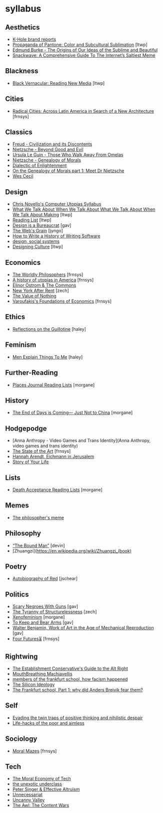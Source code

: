 # syllabus

## Aesthetics
- [K-Hole brand reports](http://khole.net/)
- [Propaganda of Pantone: Color and Subcultural Sublimation](http://www.lokidesign.net/journal/2016/2/22/the-propaganda-of-pantone-colour-and-subcultural-sublimation) [ltwp]
- [Edmund Burke - The Origins of Our Ideas of the Sublime and Beautiful](https://blogs.warwick.ac.uk/files/rvpsupperclub/burke_sublime_and_the_beautiful.pdf)
- [Snackwave: A Comprehensive Guide To The Internet’s Saltiest Meme](https://thehairpin.com/snackwave-a-comprehensive-guide-to-the-internets-saltiest-meme-fa9db7dffb6e#.659v2kc8u)

## Blackness
- [Black Vernacular: Reading New Media](http://martinesyms.com/black-vernacular-reading-new-media/) [ltwp]

## Cities
- [Radical Cities: Across Latin America in Search of a New Architecture](https://www.versobooks.com/books/2011-radical-cities) [frnsys]

## Classics
- [Freud - Civilization and its Discontents](http://72.52.202.216/~fenderse/freud_civilization_and_its_discontents.pdf)
- [Nietzsche - Beyond Good and Evil](http://catdir.loc.gov/catdir/samples/cam031/2001035672.pdf)
- [Ursula Le Guin - Those Who Walk Away From Omelas](http://engl210-deykute.wikispaces.umb.edu/file/view/omelas.pdf)
- [Nietzsche - Genealogy of Morals](http://www.google.com/url?sa=t&rct=j&q=&esrc=s&source=web&cd=1&ved=0ahUKEwjGvbLMnPPNAhVIeCYKHRpeCqgQFggeMAA&url=http%3A%2F%2Fwww.inp.uw.edu.pl%2Fmdsie%2FPolitical_Thought%2FGeneologyofMorals.pdf&usg=AFQjCNGPPnJ_dx1lb6VHcQiEuIys9GFepQ)
- [Dialectic of Enlightenment](https://frankfurtschool.wordpress.com/2008/02/28/summary-dialectic-of-enlightenment/)
- [On the Genealogy of Morals part 1: Meet Dr Nietzsche](https://www.theguardian.com/commentisfree/2008/oct/27/religion-atheism)
- [Wes Cecil](https://www.youtube.com/channel/UC9ff15w4ufviWfv9UfIuByA/videos)

## Design
- [Chris Novello's Computer Utopias Syllabus](http://chrisnovello.com/teaching/risd/computer-utopias/)
- [What We Talk About When We Talk About What We Talk About When We Talk About Making](http://quietbabylon.com/2014/what-we-talk-about-when-we-talk-about-what-we-talk-about-when-we-talk-about-making/) [ltwp]
- [Reading List](http://readinglist.info/) [ltwp]
- [Design is a Bureaucrat](http://thenewinquiry.com/essays/design-is-a-bureaucrat/) [gav]
- [The Web's Grain](http://www.frankchimero.com/writing/the-webs-grain/) [jyngo]
- [How to Write a History of Writing Software](http://www.theatlantic.com/technology/archive/2016/06/how-to-write-a-history-of-writing-software/489173/)
- [design, social systems](https://s3.amazonaws.com/arena-attachments/644316/6239b04c39351f8c713d4b168762f7aa.pdf)
- [Designing Culture](https://www.jacobinmag.com/2012/08/designing-culture/) [ltwp]

## Economics
- [The Worldly Philosophers](http://www.goodreads.com/book/show/82120.The_Worldly_Philosophers) [frnsys]
- [A history of utopias in America](https://blog.longreads.com/2016/02/25/when-the-messiah-came-to-america-she-was-a-woman/) [frnsys]
- [Elinor Ostrom & The Commons](https://en.wikipedia.org/wiki/Elinor_Ostrom)
- [New York After Rent](https://toe.prx.org/2015/04/new-york-after-rent-i-of-iii/) [zech]
- [The Value of Nothing](https://www.amazon.com/dp/B0032BW5D4/ref=dp-kindle-redirect?_encoding=UTF8&btkr=1)
- [Varoufakis's Foundations of Economics](https://yanisvaroufakis.eu/books/foundations-of-economics-a-beginners-companion/) [frnsys]

## Ethics
- [Reflections on the Guillotine](http://www.deakinphilosophicalsociety.com/texts/camus/reflections.pdf) [haley]

## Feminism
- [Men Explain Things To Me](https://www.goodreads.com/book/show/18528190-men-explain-things-to-me) [haley]

## Further-Reading
- [Places Journal Reading Lists](https://placesjournal.org/reading-lists/) [morgane]

## History
- [The End of Days is Coming— Just Not to China](https://foreignpolicy.com/2016/07/29/the-end-of-days-is-coming-just-not-to-china-apocalyptic-fiction-movies/) [morgane]

## Hodgepodge
- [Anna Anthropy - Video Games and Trans Identity](Anna Anthropy, video games and trans identity)
- [The State of the Art](http://library.uniteddiversity.coop/More_Books_and_Reports/The_Culture_Novels-Iain_M_Bainks-Anarchist_Science_Fiction/iain%20m%20banks%20-%201989%20-%20the%20state%20of%20the%20art/Iain%20M.%20Banks%20-%20The%20State%20of%20the%20Art%20v1.html) [frnsys]
- [Hannah Arendt, Eichmann in Jerusalem](http://www.newyorker.com/magazine/1963/02/16/eichmann-in-jerusalem-i)
- [Story of Your Life](https://mathisgasser.files.wordpress.com/2014/12/ted-chiang_story-of-your-life_2000.pdf)

## Lists
- [Death Acceptance Reading Lists](http://www.orderofthegooddeath.com/last-death-book-reading-list) [morgane]

## Memes
- [The philosopher's meme](https://thephilosophersmeme.com/)

## Philosophy
- [“The Bound Man”](https://dl.dropboxusercontent.com/u/49408763/reads/the_bound_man.pdf) [devin]
- [Zhuangzi](https://en.wikipedia.org/wiki/Zhuangzi_(book)

## Poetry
- [Autobiography of Red](https://www.amazon.com/Autobiography-Red-Anne-Carson/dp/037570129X) [jschear]

## Politics
- [Scary Negroes With Guns](http://thenewinquiry.com/essays/scary-negroes-with-guns/) [gav]
- [The Tyranny of Structurelessness](http://www.jofreeman.com/joreen/tyranny.htm) [zech]
- [Xenofeminism](http://www.laboriacuboniks.net/) [morgane]
- [To Keep and Bear Arms](http://www.nybooks.com/articles/1995/09/21/to-keep-and-bear-arms/) [gav]
- [Walter Benjamin, Work of Art in the Age of Mechanical Reproduction](https://phiffer.org/wp-content/media/2015/11/Benjamin-Walter-The-Work-of-Art-in-the-Age-of-Its-Mechanical-Reproducability.pdf) [gav]
- [Four Futures⏳](https://www.jacobinmag.com/2011/12/four-futures/) [frnsys]

## Rightwing
- [The Establishment Conservative's Guide to the Alt Right](http://archive.is/tDf22)
- [MouthBreathing Machiavellis](http://thebaffler.com/blog/mouthbreathing-machiavellis)
- [members of the frankfurt school, how facism happened](http://www.iep.utm.edu/frankfur/)
- [The Silicon Ideology](https://ia801507.us.archive.org/32/items/the-silicon-ideology/the-silicon-ideology.pdf)
- [The Frankfurt school, Part 1: why did Anders Breivik fear them?](https://www.theguardian.com/commentisfree/2013/mar/25/anders-breivik-frankfurt-school)

## Self
- [Evading the twin traps of positive thinking and nihilistic despair](http://conversations.e-flux.com/t/evading-the-twins-traps-of-positive-thinking-and-nihilistic-despair/4015)
- [Life-hacks of the poor and aimless](http://thebaffler.com/blog/laurie-penny-self-care#)

## Sociology
- [Moral Mazes](http://www.goodreads.com/book/show/279812.Moral_Mazes) [frnsys]

## Tech
- [The Moral Economy of Tech ](http://idlewords.com/talks/sase_panel.htm)
- [the unexotic underclass](http://miter.mit.edu/the-unexotic-underclass/)
- [Peter Singer & Effective Altruism](https://en.wikipedia.org/wiki/Effective_altruism)
- [Unnecessariat](https://morecrows.wordpress.com/2016/05/10/unnecessariat/)
- [Uncanny Valley](https://nplusonemag.com/issue-25/on-the-fringe/uncanny-valley/)
- [The Awl: The Content Wars](https://theawl.com/tagged/the-content-wars)